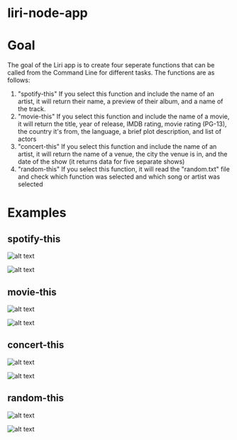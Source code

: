 # liri-node-app

# Goal

The goal of the Liri app is to create four seperate functions that can be called from the Command Line for different tasks. The functions are as follows:
  
   1) "spotify-this" If you select this function and include the name of an artist, it will return their name, a preview of         their album, and a name of the track.
   2) "movie-this" If you select this function and include the name of a movie, it will return the title, year of release,            IMDB rating, movie rating (PG-13), the country it's from, the language, a brief plot description, and list of actors
   3) "concert-this" If you select this function and include the name of an artist, it will return the name of a venue, the         city the venue is in, and the date of the show (it returns data for five separate shows)
   4) "random-this" If you select this function, it will read the "random.txt" file and check which function was selected and        which song or artist was selected
   
# Examples

## spotify-this

![alt text](https://i.imgur.com/XlWCH5O.jpg)

![alt text](https://i.imgur.com/JNvPxCw.jpg)



## movie-this

![alt text]()

![alt text]()



## concert-this

![alt text]()

![alt text]()



## random-this

![alt text]()

![alt text]()
